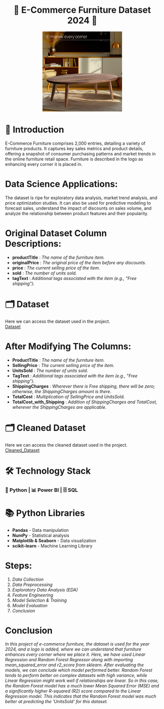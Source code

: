<h1 align="center">  🛒 E-Commerce Furniture Dataset 2024 🛒</h1>
  <div align="center">
</div>

<div align="center">
  <img src="e-commerce furniture logo.jpeg" width='260'>
</div>


# 📜 Introduction

E-Commerce Furniture comprises 2,000 entries, detailing a variety of furniture products. It captures key sales metrics and product details, offering a snapshot of consumer purchasing patterns and market trends in the online furniture retail space. Furniture is described in the logo as enhancing every corner it is placed in.

# Data Science Applications:

The dataset is ripe for exploratory data analysis, market trend analysis, and price optimization studies. It can also be used for predictive modeling to forecast sales, understand the impact of discounts on sales volume, and analyze the relationship between product features and their popularity.

# Original Dataset Column Descriptions:

- **productTitle** : *The name of the furniture item.*
- **originalPrice** : *The original price of the item before any discounts.*
- **price** : *The current selling price of the item.*
- **sold** : *The number of units sold.*
- **tagText** : *Additional tags associated with the item (e.g., "Free shipping").*

# 🗂 Dataset
Here we can access the dataset used in the project.  
[Dataset](https://www.kaggle.com/datasets/kanchana1990/e-commerce-furniture-dataset-2024)

# After Modifying The Columns:

- **ProductTitle** : *The name of the furniture item.*
- **SellingPrice** : *The current selling price of the item.*
- **UnitsSold** : *The number of units sold.*
- **TagText** : *Additional tags associated with the item (e.g., "Free shipping").*
- **ShippingCharges** : *Wherever there is Free shipping, there will be zero; otherwise, the ShippingCharges amount is there.*
- **TotalCost** : *Multiplication of SellingPrice and UnitsSold.*
- **TotalCost_with_Shipping** : *Addition of ShippingCharges and TotalCost, wherever the ShippingCharges are applicable.*

# 🗂 Cleaned Dataset
Here we can access the cleaned dataset used in the project.  
[Cleaned_Dataset](cleaned_ecommerce_furniture_dataset_2024.csv)


# 🛠 Technology Stack

### 🐍 Python | 📊 Power BI | 🗄 SQL

# 📚 Python Libraries
- **Pandas** - Data manipulation
- **NumPy** - Statistical analysis
- **Matplotlib & Seaborn** - Data visualization
- **scikit-learn** - Machine Learning Library

# Steps:
1. *Data Collection*
2. *Data Preprocessing*
3. *Exploratory Data Analysis (EDA)*
4. *Feature Engineering*
5. *Model Selection & Training*
6. *Model Evaluation*
7. *Conclusion*

# Conclusion

*In this project of e-commerce furniture, the dataset is used for the year 2024, and a logo is added, where we can understand that furniture enhances every corner where we place it. Here, we have used Linear Regression and Random Forest Regressor along with importing mean_squared_error and r2_score from sklearn. After evaluating the models, we can conclude which model performed better. Random Forest tends to perform better on complex datasets with high variance, while Linear Regression might work well if relationships are linear. So in this case, the Random Forest model has a much lower Mean Squared Error (MSE) and a significantly higher R-squared (R2) score compared to the Linear Regression model. This indicates that the Random Forest model was much better at predicting the 'UnitsSold' for this dataset.*
